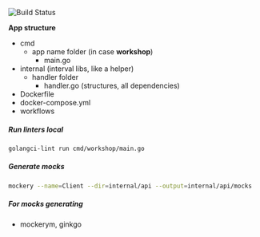 ![Build Status](https://github.com/zemags/go_workshop_1/actions/workflows/pipeline.yml/badge.svg)<br>

**App structure**
* cmd
  * app name folder (in case **workshop**)
    * main.go
* internal (interval libs, like a helper)
  * handler folder
    * handler.go (structures, all dependencies)
* Dockerfile
* docker-compose.yml
* workflows

##### Run linters local
```bash
golangci-lint run cmd/workshop/main.go
```
##### Generate mocks
```bash
mockery --name=Client --dir=internal/api --output=internal/api/mocks
```
##### For mocks generating
- mockerym, ginkgo
